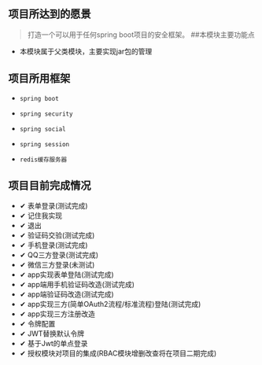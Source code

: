 ## 项目所达到的愿景
> 打造一个可以用于任何spring boot项目的安全框架。
##本模块主要功能点
- 本模块属于父类模块，主要实现jar包的管理
## 项目所用框架
-     spring boot
-     spring security
-     spring social
-     spring session
-     redis缓存服务器

## 项目目前完成情况

- ✔ 表单登录(测试完成)
- ✔ 记住我实现
- ✔ 退出
- ✔ 验证码交验(测试完成)
- ✔ 手机登录(测试完成)
- ✔ QQ三方登录(测试完成)
- ✔ 微信三方登录(未测试)
- ✔ app实现表单登陆(测试完成)
- ✔ app端用手机验证码改造(测试完成)
- ✔ app端验证码改造(测试完成)
- ✔ app实现三方(简单OAuth2流程/标准流程)登陆(测试完成)
- ✔ app实现三方注册改造
- ✔ 令牌配置
- ✔ JWT替换默认令牌
- ✔ 基于Jwt的单点登录
- ✔ 授权模块对项目的集成(RBAC模块增删改查将在项目二期完成)